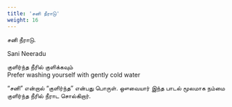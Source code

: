 ```yaml
---
title: 'சனி நீராடு'
weight: 16
---
```

 

சனி நீராடு.

Sani Neeradu

குளிர்ந்த நீரில் குளிக்கவும்  
Prefer washing yourself with gently cold water

“சனி” என்றால் “குளிர்ந்த” என்பது பொருள். ஔவையார் இந்த பாடல் மூலமாக நம்மை குளிர்ந்த நீரில் நீராட சொல்கிறார்.